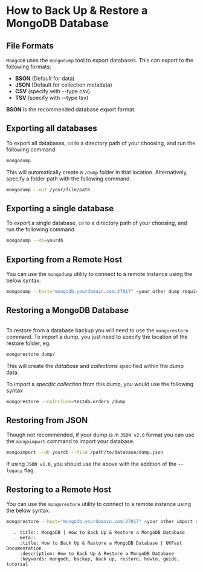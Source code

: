 # How to Back Up & Restore a MongoDB Database

## File Formats

`MongoDB` uses the `mongodump` tool to export databases. This can export to the following formats;

- **BSON** (Default for data)
- **JSON** (Default for collection metadata)
- **CSV** (specify with --type csv)
- **TSV** (specify with --type tsv)

**BSON** is the recommended database export format.

## Exporting all databases

To export all databases, `cd` to a directory path of your choosing, and run the following command

```bash
mongodump
```

This will automatically create a `/dump` folder in that location. Alternatively, specify a folder path with the following command.
```bash
mongodump --out /your/file/path
```

## Exporting a single database

To export a single database, `cd` to a directory path of your choosing, and run the following command

```bash
mongodump --db=yourdb
```

## Exporting from a Remote Host

You can use the `mongodump` utility to connect to a remote instance using the below syntax.

```bash
mongodump --host="mongodb.yourdomain.com:27017" <your other dump requirements>
```

## Restoring a MongoDB Database

``` warning:: If requesting a database restore from UKFast Support, please provide the directory for your database dumps. Without this, only /var/lib/mongodb would be restored.
```

To restore from a database backup you will need to use the `mongorestore` command. To import a dump, you just need to specify the location of the restore folder, eg.

```bash
mongorestore dump/
```
This will create the *database* and *collections* specified within the dump data.

To import a *specific collection* from this dump, you would use the following syntax

```bash
mongorestore --nsInclude=testdb.orders /dump
```

## Restoring from JSON

Though not recommended, if your dump is in `JSON v2.0` format you can use the `mongoimport` command to import your database.

```bash
mongoimport --db yourdb --file /path/to/database/dump.json
```
If using `JSON v1.0`, you should use the above with the addition of the `--legacy` flag.

## Restoring to a Remote Host

You can use the `mongorestore` utility to connect to a remote instance using the below syntax.

```bash
mongorestore --host="mongodb.yourdomain.com:27017" <your other import requirements>
```


```eval_rst
  .. title:: MongoDB | How to Back Up & Restore a MongoDB Database
  .. meta::
     :title: How to Back Up & Restore a MongoDB Database | UKFast Documentation
     :description: How to Back Up & Restore a MongoDB Database
     :keywords: mongodb, backup, back up, restore, howto, guide, tutorial
```
